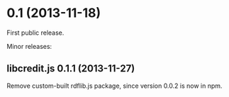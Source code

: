 
# 0.1 (2013-11-18)

First public release.

Minor releases:

## libcredit.js 0.1.1 (2013-11-27)

Remove custom-built rdflib.js package, since version 0.0.2 is now in
npm.
